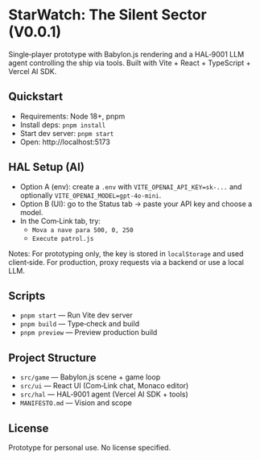 # StarWatch: The Silent Sector (V0.0.1)

Single‑player prototype with Babylon.js rendering and a HAL‑9001 LLM agent controlling the ship via tools. Built with Vite + React + TypeScript + Vercel AI SDK.

## Quickstart

- Requirements: Node 18+, pnpm
- Install deps: `pnpm install`
- Start dev server: `pnpm start`
- Open: http://localhost:5173

## HAL Setup (AI)

- Option A (env): create a `.env` with `VITE_OPENAI_API_KEY=sk-...` and optionally `VITE_OPENAI_MODEL=gpt-4o-mini`.
- Option B (UI): go to the Status tab → paste your API key and choose a model.
- In the Com‑Link tab, try:
  - `Mova a nave para 500, 0, 250`
  - `Execute patrol.js`

Notes: For prototyping only, the key is stored in `localStorage` and used client‑side. For production, proxy requests via a backend or use a local LLM.

## Scripts

- `pnpm start` — Run Vite dev server
- `pnpm build` — Type‑check and build
- `pnpm preview` — Preview production build

## Project Structure

- `src/game` — Babylon.js scene + game loop
- `src/ui` — React UI (Com‑Link chat, Monaco editor)
- `src/hal` — HAL‑9001 agent (Vercel AI SDK + tools)
- `MANIFESTO.md` — Vision and scope

## License

Prototype for personal use. No license specified.
